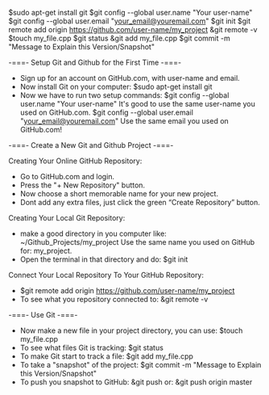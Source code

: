 $sudo apt-get install git
$git config --global user.name "Your user-name"
$git config --global user.email "your_email@youremail.com"
$git init
$git remote add origin https://github.com/user-name/my_project
&git remote -v
$touch my_file.cpp
$git status
&git add my_file.cpp
$git commit -m "Message to Explain this Version/Snapshot"



-===- Setup Git and Github for the First Time -===-
        
- Sign up for an account on GitHub.com, with user-name and email.
- Now install Git on your computer: 
    $sudo apt-get install git
- Now we have to run two setup commands:
    $git config --global user.name "Your user-name"
      It's good to use the same user-name you used on GitHub.com.
    $git config --global user.email "your_email@youremail.com"
      Use the same email you used on GitHub.com!


-===- Create a New Git and Github Project -===-

Creating Your Online GitHub Repository:
- Go to GitHub.com and login.
- Press the "+ New Repository" button.
- Now choose a short memorable name for your new project.
- Dont add any extra files, just click the green “Create Repository” button.

Creating Your Local Git Repository:
- make a good directory in you computer like:
    ~/Github_Projects/my_project
      Use the same name you used on GitHub for: my_project.
- Open the terminal in that directory and do:
    $git init
    
Connect Your Local Repository To Your GitHub Repository:
  - $git remote add origin https://github.com/user-name/my_project
  - To see what you repository connected to:
      &git remote -v


-===- Use Git -===- 

- Now make a new file in your project directory, you can use:
    $touch my_file.cpp
- To see what files Git is tracking:
    $git status
- To make Git start to track a file:
    $git add my_file.cpp
- To take a "snapshot" of the project:
    $git commit -m "Message to Explain this Version/Snapshot"
- To push you snapshot to GitHub:
    &git push
  or:
    &git push origin master






